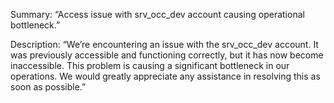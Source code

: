 Summary:
“Access issue with srv_occ_dev account causing operational bottleneck.”

Description:
“We’re encountering an issue with the srv_occ_dev account. It was previously accessible and functioning correctly, but it has now become inaccessible. This problem is causing a significant bottleneck in our operations. We would greatly appreciate any assistance in resolving this as soon as possible.”